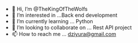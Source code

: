 - 👋 Hi, I’m @TheKingOfTheWolfs
- 👀 I’m interested in ...Back end development
- 🌱 I’m currently learning ... Python
- 💞️ I’m looking to collaborate on ... Rest API project
- 📫 How to reach me ... dziyura@gmail.com

<!---
TheKingOfTheWolfs/TheKingOfTheWolfs is a ✨ special ✨ repository because its `README.md` (this file) appears on your GitHub profile.
You can click the Preview link to take a look at your changes.
--->
